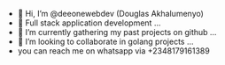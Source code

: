 - 👋 Hi, I’m @deeonewebdev (Douglas Akhalumenyo)
- 👀 Full stack application development ...
- 🌱 I’m currently gathering my past projects on github ...
- 💞️ I’m looking to collaborate in golang projects ...
- you can reach me on whatsapp via +2348179161389

<!---
deeonewebdev/deeonewebdev is a ✨ special ✨ repository because its `README.md` (this file) appears on your GitHub profile.
You can click the Preview link to take a look at your changes.
--->
